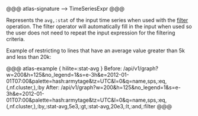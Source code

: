 @@@ atlas-signature
-->
TimeSeriesExpr
@@@

Represents the `avg,:stat` of the input time series when used with the [filter](filter.md)
operation. The filter operator will automatically fill in the input when used so the user
does not need to repeat the input expression for the filtering criteria.

Example of restricting to lines that have an average value greater than 5k and less than 20k:

@@@ atlas-example { hilite=:stat-avg }
Before: /api/v1/graph?w=200&h=125&no_legend=1&s=e-3h&e=2012-01-01T07:00&palette=hash:armytage&tz=UTC&l=0&q=name,sps,:eq,(,nf.cluster,),:by
After: /api/v1/graph?w=200&h=125&no_legend=1&s=e-3h&e=2012-01-01T07:00&palette=hash:armytage&tz=UTC&l=0&q=name,sps,:eq,(,nf.cluster,),:by,:stat-avg,5e3,:gt,:stat-avg,20e3,:lt,:and,:filter
@@@
